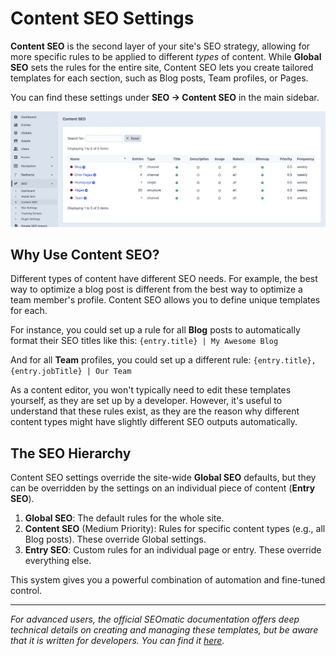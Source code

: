 # Content SEO Settings

**Content SEO** is the second layer of your site's SEO strategy, allowing for more specific rules to be applied to different *types* of content. While **Global SEO** sets the rules for the entire site, Content SEO lets you create tailored templates for each section, such as Blog posts, Team profiles, or Pages.

You can find these settings under **SEO → Content SEO** in the main sidebar.

![The Content SEO page, showing a list of different content types that can be configured, such as Blog, Error Pages, Homepage, Pages, and Team.](./screenshots/content-seo.png)

## Why Use Content SEO?

Different types of content have different SEO needs. For example, the best way to optimize a blog post is different from the best way to optimize a team member's profile. Content SEO allows you to define unique templates for each.

For instance, you could set up a rule for all **Blog** posts to automatically format their SEO titles like this:
`{entry.title} | My Awesome Blog`

And for all **Team** profiles, you could set up a different rule:
`{entry.title}, {entry.jobTitle} | Our Team`

As a content editor, you won't typically need to edit these templates yourself, as they are set up by a developer. However, it's useful to understand that these rules exist, as they are the reason why different content types might have slightly different SEO outputs automatically.

## The SEO Hierarchy

Content SEO settings override the site-wide **Global SEO** defaults, but they can be overridden by the settings on an individual piece of content (**Entry SEO**).

1.  **Global SEO**: The default rules for the whole site.
2.  **Content SEO** (Medium Priority): Rules for specific content types (e.g., all Blog posts). These override Global settings.
3.  **Entry SEO**: Custom rules for an individual page or entry. These override everything else.

This system gives you a powerful combination of automation and fine-tuned control.

---

*For advanced users, the official SEOmatic documentation offers deep technical details on creating and managing these templates, but be aware that it is written for developers. You can find it [here](https://nystudio107.com/docs/seomatic/v4/configuring/content-seo.html).*